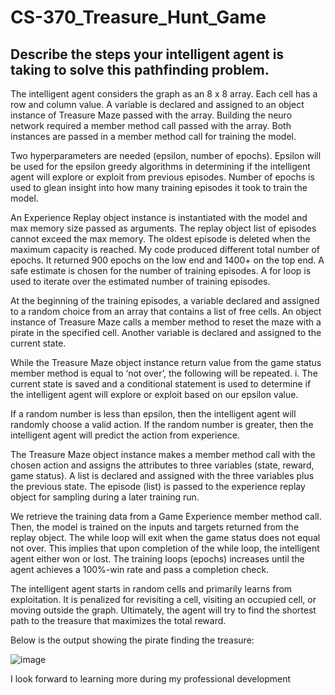 # CS-370_Treasure_Hunt_Game

## Describe the steps your intelligent agent is taking to solve this pathfinding problem.

The intelligent agent considers the graph as an 8 x 8 array. Each cell has a row and column value. A variable is declared and assigned to an object instance of Treasure Maze passed with the array. Building the neuro network required a member method call passed with the array. Both instances are passed in a member method call for training the model.

Two hyperparameters are needed (epsilon, number of epochs). Epsilon will be used for the epsilon greedy algorithms in determining if the intelligent agent will explore or exploit from previous episodes. Number of epochs is used to glean insight into how many training episodes it took to train the model.

An Experience Replay object instance is instantiated with the model and max memory size passed as arguments. The replay object list of episodes cannot exceed the max memory. The oldest episode is deleted when the maximum capacity is reached.
My code produced different total number of epochs. It returned 900 epochs on the low end and 1400+ on the top end. A safe estimate is chosen for the number of training episodes. A for loop is used to iterate over the estimated number of training episodes.

At the beginning of the training episodes, a variable declared and assigned to a random choice from an array that contains a list of free cells. An object instance of Treasure Maze calls a member method to reset the maze with a pirate in the specified cell. Another variable is declared and assigned to the current state.

While the Treasure Maze object instance return value from the game status member method is equal to ‘not over’, the following will be repeated. i.	The current state is saved and a conditional statement is used to determine if the intelligent agent will explore or exploit based on our epsilon value.

If a random number is less than epsilon, then the intelligent agent will randomly choose a valid action. If the random number is greater, then the intelligent agent will predict the action from experience.

The Treasure Maze object instance makes a member method call with the chosen action and assigns the attributes to three variables (state, reward, game status). A list is declared and assigned with the three variables plus the previous state. The episode (list) is passed to the experience replay object for sampling during a later training run.

We retrieve the training data from a Game Experience member method call. Then, the model is trained on the inputs and targets returned from the replay object.
The while loop will exit when the game status does not equal not over. This implies that upon completion of the while loop, the intelligent agent either won or lost. The training loops (epochs) increases until the agent achieves a 100%-win rate and pass a completion check.

The intelligent agent starts in random cells and primarily learns from exploitation. It is penalized for revisiting a cell, visiting an occupied cell, or moving outside the graph. Ultimately, the agent will try to find the shortest path to the treasure that maximizes the total reward.

Below is the output showing the pirate finding the treasure:

![image](https://github.com/mwesley8/CS-370_Treasure_Hunt_Game/assets/105822088/de3aba14-8ea6-4c93-8e1e-aa27b565bb4f)

I look forward to learning more during my professional development
